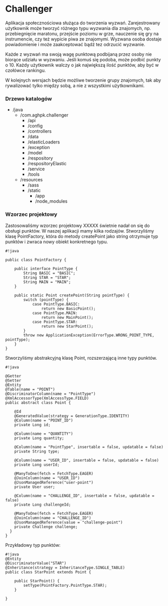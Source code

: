 # Challenger #

Aplikacja społecznościowa służąca do tworzenia wyzwań.
Zarejestrowany użytkownik może tworzyć różnego typu wyzwania dla znajomych, np. przebiegnięcie maratonu, przejście poziomu w grze, nauczenie się gry na instrumencie, czy też wypicie piwa ze znajomymi. 
Wyzwana osoba dostaje powiadomienie i może zaakceptować bądź tez odrzucić wyzwanie. 

Każde z wyzwań ma swoją wagę punktową podbijaną przez osoby nie biorące udziału w wyzwaniu. Jeśli komuś się podoba, może podbić punkty o 10. 
Każdy użytkownik walczy o jak największą ilość punktów, aby być w czołówce rankingu. 

W kolejnych wersjach będzie możliwe tworzenie grupy znajomych, tak aby rywalizować tylko między sobą, a nie z wszystkimi użytkownikami.


### Drzewo katalogów ###
* /java
   + /com.aghpk.challenger
     - /api
     - /config
     - /controllers
     - /data
     - /elasticLoaders
     - /exception
     - /model
     - /respository
     - /respositoryElastic
     - /service
     - /tools
   + /resources
     - /sass
     - /static
        + /app
        + /node_modules

### Wzorzec projektowy ###
Zastosowaliśmy wzorzec projektowy XXXXX świetnie nadał on się do obsługi punktów. 
W naszej aplikacji mamy kilka rodzajów. Stworzyliśmy klasę PointFactory, która do metody createPoint jako string otrzymuje typ punktów i zwraca nowy obiekt konkretnego typu.


```
#!java

public class PointFactory {

    public interface PointType {
        String BASIC = "BASIC";
        String STAR = "STAR";
        String MAIN = "MAIN";
    }

    public static Point createPoint(String pointType) {
        switch (pointType) {
            case PointType.BASIC:
                return new BasicPoint();
            case PointType.MAIN:
                return new MainPoint();
            case PointType.STAR:
                return new StarPoint();
        }
        throw new ApplicationException(ErrorType.WRONG_POINT_TYPE, pointType);
    }
}
```
Stworzyliśmy abstrakcyjną klasę Point, rozszerzającą inne typy punktów.


```
#!java

@Getter
@Setter
@Entity
@Table(name = "POINT")
@DiscriminatorColumn(name = "PointType")
@XmlAccessorType(XmlAccessType.FIELD)
public abstract class Point {

    @Id
    @GeneratedValue(strategy = GenerationType.IDENTITY)
    @Column(name = "POINT_ID")
    private Long id;

    @Column(name = "QUANTITY")
    private Long quantity;

    @Column(name = "PointType", insertable = false, updatable = false)
    private String type;

    @Column(name = "USER_ID", insertable = false, updatable = false)
    private Long userId;

    @ManyToOne(fetch = FetchType.EAGER)
    @JoinColumn(name = "USER_ID")
    @JsonManagedReference("user-point")
    private User user;

    @Column(name = "CHALLENGE_ID", insertable = false, updatable = false)
    private Long challengeId;

    @ManyToOne(fetch = FetchType.EAGER)
    @JoinColumn(name = "CHALLENGE_ID")
    @JsonManagedReference(value = "challenge-point")
    private Challenge challenge;
  }
}
```

Przykładowy typ punktów:

```
#!java
@Entity
@DiscriminatorValue("STAR")
@Inheritance(strategy = InheritanceType.SINGLE_TABLE)
public class StarPoint extends Point {

    public StarPoint() {
        setType(PointFactory.PointType.STAR);
    }

}

```